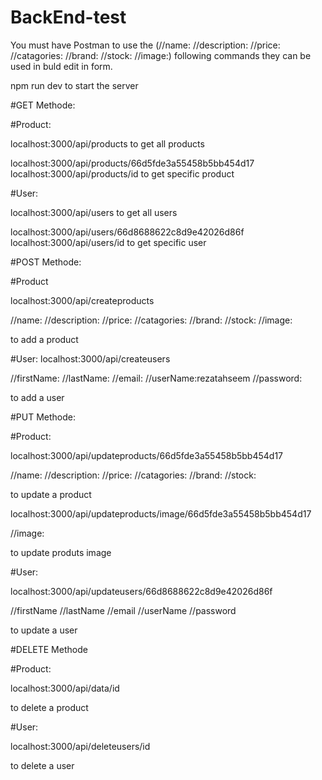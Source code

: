 # BackEnd-test

You must have Postman to use the (//name:
//description:
//price:
//catagories:
//brand:
//stock:
//image:) following commands they can be used in buld edit in form.

npm run dev
to start the server

#GET Methode:

#Product:

localhost:3000/api/products
to get all products

localhost:3000/api/products/66d5fde3a55458b5bb454d17
localhost:3000/api/products/id
to get specific product

#User:

localhost:3000/api/users
to get all users

localhost:3000/api/users/66d8688622c8d9e42026d86f
localhost:3000/api/users/id
to get specific user

#POST Methode:

#Product

localhost:3000/api/createproducts

//name:
//description:
//price:
//catagories:
//brand:
//stock:
//image:

to add a product

#User:
localhost:3000/api/createusers

//firstName:
//lastName:
//email:
//userName:rezatahseem
//password:

to add a user

#PUT Methode:

#Product:

localhost:3000/api/updateproducts/66d5fde3a55458b5bb454d17

//name:
//description:
//price:
//catagories:
//brand:
//stock:

to update a product

localhost:3000/api/updateproducts/image/66d5fde3a55458b5bb454d17


//image:


to update produts image

#User:

localhost:3000/api/updateusers/66d8688622c8d9e42026d86f

//firstName
//lastName
//email
//userName
//password

to update a user

#DELETE Methode

#Product:

localhost:3000/api/data/id

to delete a product

#User:

localhost:3000/api/deleteusers/id

to delete a user


